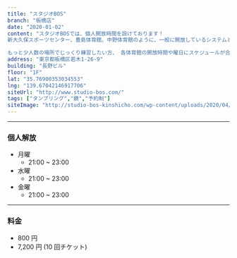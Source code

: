 ```yaml
---
title: "スタジオBOS"
branch: "板橋店"
date: "2020-01-02"
content: "スタジオBOSでは、個人開放時間を設けております！
新大久保スポーツセンター、豊島体育館、中野体育館のように、一般に開放しているシステムと同じです。

もっと少人数の場所でじっくり練習したい方、 各体育館の開放時間や曜日にスケジュールが合わない方、 タンブリングバーンで練習してみたい方など是非ご利用下さい。"
address: "東京都板橋区若木1-26-9"
building: "長野ビル"
floor: "1F"
lat: "35.76900353034553"
lng: "139.67042146917706"
siteUrl: "http://www.studio-bos.com/"
tags: ["タンブリング","鏡","予約制"]
siteImage: "http://studio-bos-kinshicho.com/wp-content/uploads/2020/04/au_banner_bos_studio_i.png"
---
```


---

### 個人解放

- 月曜
  - 21:00 ~ 23:00
- 水曜
  - 21:00 ~ 23:00
- 金曜
  - 21:00 ~ 23:00

---

### 料金

- 800 円
- 7,200 円 (10 回チケット)
